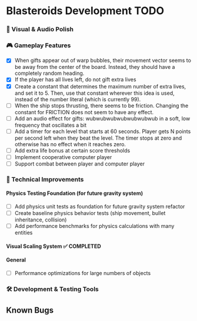 # Blasteroids Development TODO

### 🎨 Visual & Audio Polish

### 🎮 Gameplay Features

- [x] When gifts appear out of warp bubbles, their movement vector seems to be
      away from the center of the board. Instead, they should have a completely
      random heading.
- [x] If the player has all lives left, do not gift extra lives
- [x] Create a constant that determines the maximum number of extra lives, and set it to 5. Then, use that constant wherever this idea is used, instead of the number literal (which is currently 99).
- [ ] When the ship stops thrusting, there seems to be friction. Changing the
      constant for FRICTION does not seem to have any effect.
- [ ] Add an audio effect for gifts: wubwubwubwubwubwubwub in a soft, low
      frequency that oscillates a bit
- [ ] Add a timer for each level that starts at 60 seconds. Player gets N points
      per second left when they beat the level. The timer stops at zero and
      otherwise has no effect when it reaches zero.
- [ ] Add extra life bonus at certain score thresholds
- [ ] Implement cooperative computer player
- [ ] Support combat between player and computer player

### 🔧 Technical Improvements

#### Physics Testing Foundation (for future gravity system)

- [ ] Add physics unit tests as foundation for future gravity system refactor
- [ ] Create baseline physics behavior tests (ship movement, bullet inheritance, collision)
- [ ] Add performance benchmarks for physics calculations with many entities

#### Visual Scaling System ✅ COMPLETED

#### General

- [ ] Performance optimizations for large numbers of objects

### 🛠️ Development & Testing Tools

## Known Bugs
